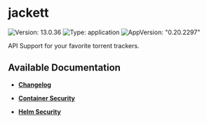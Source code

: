# jackett

![Version: 13.0.36](https://img.shields.io/badge/Version-13.0.36-informational?style=flat-square) ![Type: application](https://img.shields.io/badge/Type-application-informational?style=flat-square) ![AppVersion: "0.20.2297"](https://img.shields.io/badge/AppVersion-"0.20.2297"-informational?style=flat-square)

API Support for your favorite torrent trackers.

## Available Documentation

- [**Changelog**](CHANGELOG)

- [**Container Security**](container-security)

- [**Helm Security**](helm-security)

